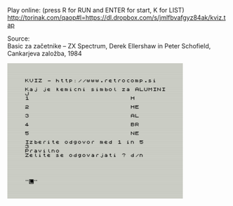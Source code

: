 Play online: (press R for RUN and ENTER for start, K for LIST)<br />
http://torinak.com/qaop#l=https://dl.dropbox.com/s/jmlfbvafgyz84ak/kviz.tap

Source: <br />
Basic za začetnike – ZX Spectrum, Derek Ellershaw in Peter Schofield, Cankarjeva založba, 1984

![alt text](https://github.com/RetrocompSi/ZX-Spectrum/blob/master/Projects/Basic/Kviz/kviz.png)
